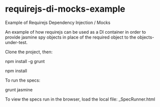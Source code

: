 requirejs-di-mocks-example
==========================

Example of Requirejs Dependency Injection / Mocks

An example of how requirejs can be used as a DI container in order to provide jasmine spy objects in place of the required object to the objects-under-test.

Clone the project, then:

  npm install -g grunt
  
  npm install
  
To run the specs:

  grunt jasmine 
  
To view the specs run in the browser, load the local file: _SpecRunner.html
